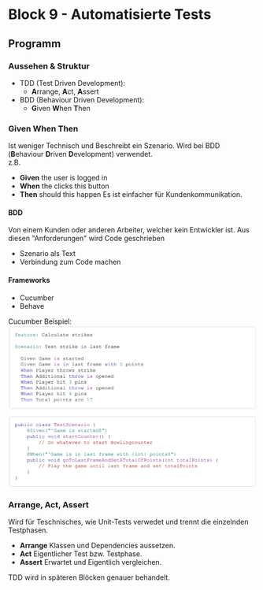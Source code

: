 # Block 9 - Automatisierte Tests

## Programm

### Aussehen & Struktur

- TDD (Test Driven Development):
  - **A**rrange, **A**ct, **A**ssert
- BDD (Behaviour Driven Development):
  - **G**iven **W**hen **T**hen

### Given When Then

Ist weniger Technisch und Beschreibt ein Szenario. Wird bei BDD (**B**ehaviour **D**riven **D**evelopment) verwendet.  
z.B.

- **Given** the user is logged in
- **When** the clicks this button
- **Then** should this happen
  Es ist einfacher für Kundenkommunikation.

#### BDD

Von einem Kunden oder anderen Arbeiter, welcher kein Entwickler ist. Aus diesen "Anforderungen" wird Code geschrieben

- Szenario als Text
- Verbindung zum Code machen

#### Frameworks

- Cucumber
- Behave

Cucumber Beispiel:  
![BDD](./assets/bdd.png)

### Arrange, Act, Assert

Wird für Teschnisches, wie Unit-Tests verwedet und trennt die einzelnden Testphasen.

- **Arrange** Klassen und Dependencies aussetzen.
- **Act** Eigentlicher Test bzw. Testphase.
- **Assert** Erwartet und Eigentlich vergleichen.

TDD wird in späteren Blöcken genauer behandelt.
